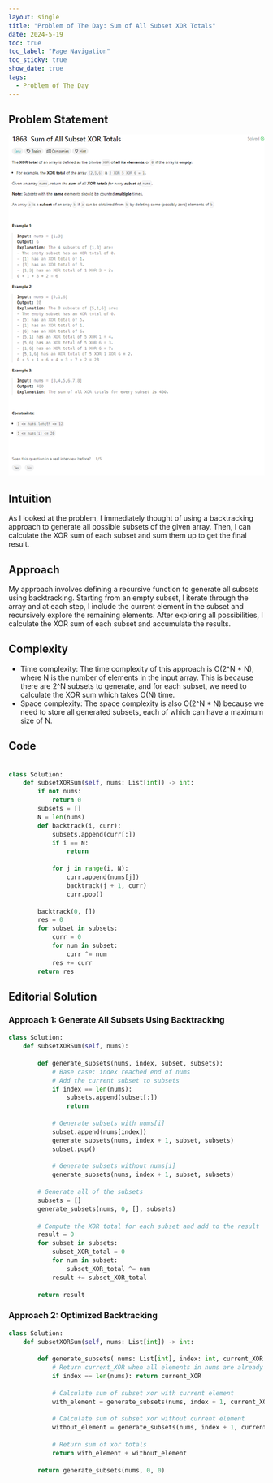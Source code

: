 ```yaml
---
layout: single
title: "Problem of The Day: Sum of All Subset XOR Totals"
date: 2024-5-19
toc: true
toc_label: "Page Navigation"
toc_sticky: true
show_date: true
tags:
  - Problem of The Day
---
```


## Problem Statement

![problem-1863](/assets/images/2024-05-19_19-14-07-problem1863.png)

## Intuition

As I looked at the problem, I immediately thought of using a backtracking approach to generate all possible subsets of the given array. Then, I can calculate the XOR sum of each subset and sum them up to get the final result.

## Approach

My approach involves defining a recursive function to generate all subsets using backtracking. Starting from an empty subset, I iterate through the array and at each step, I include the current element in the subset and recursively explore the remaining elements. After exploring all possibilities, I calculate the XOR sum of each subset and accumulate the results.

## Complexity

- Time complexity:
  The time complexity of this approach is O(2^N \* N), where N is the number of elements in the input array. This is because there are 2^N subsets to generate, and for each subset, we need to calculate the XOR sum which takes O(N) time.
- Space complexity:
  The space complexity is also O(2^N \* N) because we need to store all generated subsets, each of which can have a maximum size of N.

## Code

```python

class Solution:
    def subsetXORSum(self, nums: List[int]) -> int:
        if not nums:
            return 0
        subsets = []
        N = len(nums)
        def backtrack(i, curr):
            subsets.append(curr[:])
            if i == N:
                return

            for j in range(i, N):
                curr.append(nums[j])
                backtrack(j + 1, curr)
                curr.pop()

        backtrack(0, [])
        res = 0
        for subset in subsets:
            curr = 0
            for num in subset:
                curr ^= num
            res += curr
        return res

```

## Editorial Solution

### Approach 1: Generate All Subsets Using Backtracking

```python
class Solution:
    def subsetXORSum(self, nums):

        def generate_subsets(nums, index, subset, subsets):
            # Base case: index reached end of nums
            # Add the current subset to subsets
            if index == len(nums):
                subsets.append(subset[:])
                return

            # Generate subsets with nums[i]
            subset.append(nums[index])
            generate_subsets(nums, index + 1, subset, subsets)
            subset.pop()

            # Generate subsets without nums[i]
            generate_subsets(nums, index + 1, subset, subsets)

        # Generate all of the subsets
        subsets = []
        generate_subsets(nums, 0, [], subsets)

        # Compute the XOR total for each subset and add to the result
        result = 0
        for subset in subsets:
            subset_XOR_total = 0
            for num in subset:
                subset_XOR_total ^= num
            result += subset_XOR_total

        return result
```

### Approach 2: Optimized Backtracking

```python
class Solution:
    def subsetXORSum(self, nums: List[int]) -> int:

        def generate_subsets( nums: List[int], index: int, current_XOR: int) -> int:
            # Return current_XOR when all elements in nums are already considered
            if index == len(nums): return current_XOR

            # Calculate sum of subset xor with current element
            with_element = generate_subsets(nums, index + 1, current_XOR ^ nums[index])

            # Calculate sum of subset xor without current element
            without_element = generate_subsets(nums, index + 1, current_XOR)

            # Return sum of xor totals
            return with_element + without_element

        return generate_subsets(nums, 0, 0)
```
